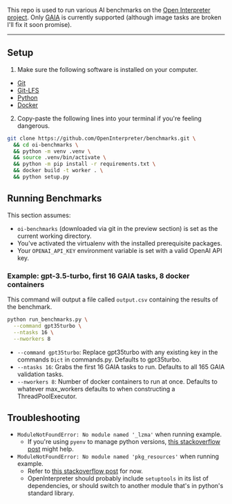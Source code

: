 This repo is used to run various AI benchmarks on the [Open Interpreter project](https://github.com/OpenInterpreter/open-interpreter).  Only [GAIA](https://huggingface.co/gaia-benchmark) is currently supported (although image tasks are broken I'll fix it soon promise).

---

## Setup

1. Make sure the following software is installed on your computer.

- [Git](https://git-scm.com)
- [Git-LFS](https://git-lfs.com)
- [Python](https://www.python.org)
- [Docker](https://www.docker.com/)

2. Copy-paste the following lines into your terminal if you're feeling dangerous.

```bash
git clone https://github.com/OpenInterpreter/benchmarks.git \
  && cd oi-benchmarks \
  && python -m venv .venv \
  && source .venv/bin/activate \
  && python -m pip install -r requirements.txt \
  && docker build -t worker . \
  && python setup.py
```

## Running Benchmarks

This section assumes:
- `oi-benchmarks` (downloaded via git in the preview section) is set as the current working directory.
- You've activated the virtualenv with the installed prerequisite packages.
- Your `OPENAI_API_KEY` environment variable is set with a valid OpenAI API key.

### Example: gpt-3.5-turbo, first 16 GAIA tasks, 8 docker containers

This command will output a file called `output.csv` containing the results of the benchmark.

```bash
python run_benchmarks.py \
  --command gpt35turbo \
  --ntasks 16 \
  --nworkers 8
```

- `--command gpt35turbo`: Replace gpt35turbo with any existing key in the commands `Dict` in commands.py.  Defaults to gpt35turbo.
- `--ntasks 16`: Grabs the first 16 GAIA tasks to run.  Defaults to all 165 GAIA validation tasks.
- `--nworkers 8`: Number of docker containers to run at once.  Defaults to whatever max_workers defaults to when constructing a ThreadPoolExecutor.

## Troubleshooting

- `ModuleNotFoundError: No module named '_lzma'` when running example.
    - If you're using `pyenv` to manage python versions, [this stackoverflow post](https://stackoverflow.com/questions/59690698/modulenotfounderror-no-module-named-lzma-when-building-python-using-pyenv-on) might help.
- `ModuleNotFoundError: No module named 'pkg_resources'` when running example.
    - Refer to [this stackoverflow post](https://stackoverflow.com/questions/7446187/no-module-named-pkg-resources) for now.
    - OpenInterpreter should probably include `setuptools` in its list of dependencies, or should switch to another module that's in python's standard library.
